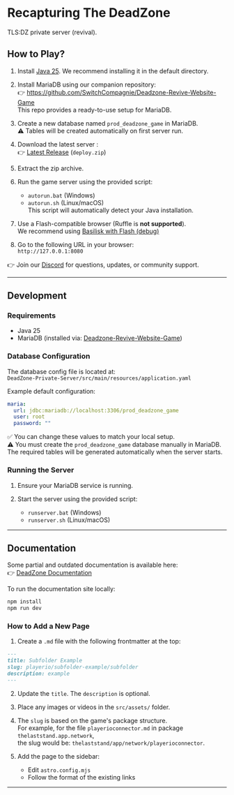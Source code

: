 # Recapturing The DeadZone

TLS:DZ private server (revival).

## How to Play?

1. Install [Java 25](https://download.oracle.com/java/25/latest/jdk-25_windows-x64_bin.exe). We recommend installing it in the default directory.

2. Install MariaDB using our companion repository:  
   👉 https://github.com/SwitchCompagnie/Deadzone-Revive-Website-Game  
   This repo provides a ready-to-use setup for MariaDB.

3. Create a new database named `prod_deadzone_game` in MariaDB.  
   ⚠️ Tables will be created automatically on first server run.

4. Download the latest server :  
   👉 [Latest Release](https://github.com/SulivanM/DeadZone-Private-Server/releases) (`deploy.zip`)

5. Extract the zip archive.

6. Run the game server using the provided script:  
   - `autorun.bat` (Windows)  
   - `autorun.sh` (Linux/macOS)  
   This script will automatically detect your Java installation.

7. Use a Flash-compatible browser (Ruffle is **not supported**).  
   We recommend using [Basilisk with Flash (debug)](https://www.mediafire.com/file/tmecqq7ke0uhqm7/Basilisk_with_Flash_%2528debug%2529.zip/file)

8. Go to the following URL in your browser:  
   `http://127.0.0.1:8080`

👉 Join our [Discord](https://discord.gg/jFyAePxDBJ) for questions, updates, or community support.

---

## Development

### Requirements

- Java 25
- MariaDB (installed via: [Deadzone-Revive-Website-Game](https://github.com/SwitchCompagnie/Deadzone-Revive-Website-Game))

### Database Configuration

The database config file is located at:  
`DeadZone-Private-Server/src/main/resources/application.yaml`

Example default configuration:

```yaml
maria:
  url: jdbc:mariadb://localhost:3306/prod_deadzone_game
  user: root
  password: ""
```

✅ You can change these values to match your local setup.  
⚠️ You must create the `prod_deadzone_game` database manually in MariaDB.  
The required tables will be generated automatically when the server starts.

### Running the Server

1. Ensure your MariaDB service is running.

2. Start the server using the provided script:  
   - `runserver.bat` (Windows)  
   - `runserver.sh` (Linux/macOS)

---

## Documentation

Some partial and outdated documentation is available here:  
👉 [DeadZone Documentation](https://github.com/glennhenry/DeadZone-Documentation)

To run the documentation site locally:

```bash
npm install
npm run dev
```

### How to Add a New Page

1. Create a `.md` file with the following frontmatter at the top:

```markdown
---
title: Subfolder Example
slug: playerio/subfolder-example/subfolder
description: example
---
```

2. Update the `title`. The `description` is optional.

3. Place any images or videos in the `src/assets/` folder.

4. The `slug` is based on the game's package structure.  
   For example, for the file `playerioconnector.md` in package `thelaststand.app.network`,  
   the slug would be: `thelaststand/app/network/playerioconnector`.

5. Add the page to the sidebar:
   - Edit `astro.config.mjs`
   - Follow the format of the existing links

---
